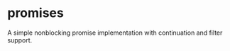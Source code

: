 promises
========

A simple nonblocking promise implementation with continuation and filter support.
